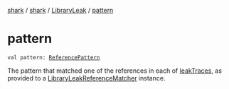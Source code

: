 [shark](../../index.md) / [shark](../index.md) / [LibraryLeak](index.md) / [pattern](./pattern.md)

# pattern

`val pattern: `[`ReferencePattern`](../-reference-pattern/index.md)

The pattern that matched one of the references in each of [leakTraces](leak-traces.md), as provided to a
[LibraryLeakReferenceMatcher](../-library-leak-reference-matcher/index.md) instance.

